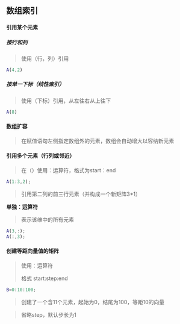 ## 数组索引

#### 引用某个元素

##### 按行和列

> 使用（行，列）引用

```matlab
A(4,2)
```

##### 按单一下标（线性索引）

> 使用（下标）引用，从左往右从上往下

```matlab
A(8)
```



#### 数组扩容

> 在赋值语句左侧指定数组外的元素，数组会自动增大以容纳新元素



#### 引用多个元素（行列或邻近）

> 在（）使用：运算符，格式为start：end

```matlab
A(1:3,2);
```

> 引用第二列的前三行元素（并构成一个新矩阵3*1）

**单独：运算符**

> 表示该维中的所有元素

```matlab
A(3,:);
A(:,3);
```



#### 创建等距向量值的矩阵

> 使用：运算符
>
> 格式  start:step:end

```matlab
B=0:10:100;
```

> 创建了一个含11个元素，起始为0，结尾为100，等距10的向量

> 省略step，默认步长为1

